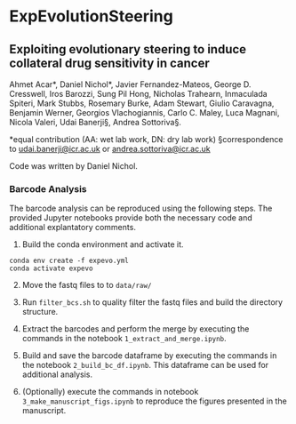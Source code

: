 # ExpEvolutionSteering

## Exploiting evolutionary steering to induce collateral drug sensitivity in cancer

Ahmet Acar*, Daniel Nichol*, Javier Fernandez-Mateos, George D. Cresswell, Iros Barozzi, Sung Pil Hong, Nicholas Trahearn, Inmaculada Spiteri, Mark Stubbs, Rosemary Burke, Adam Stewart, Giulio Caravagna, Benjamin Werner, Georgios Vlachogiannis, Carlo C. Maley, Luca Magnani, Nicola Valeri, Udai Banerji§, Andrea Sottoriva§.

*equal contribution (AA: wet lab work, DN: dry lab work)
§correspondence to udai.banerji@icr.ac.uk or andrea.sottoriva@icr.ac.uk

Code was written by Daniel Nichol.

### Barcode Analysis

The barcode analysis can be reproduced using the following steps. The provided Jupyter notebooks provide both the necessary code and additional explantatory comments.

1. Build the conda environment and activate it.

```
conda env create -f expevo.yml
conda activate expevo
```

2. Move the fastq files to to `data/raw/`

3. Run `filter_bcs.sh` to quality filter the fastq files and build the directory structure.

4. Extract the barcodes and perform the merge by executing the commands in the notebook `1_extract_and_merge.ipynb`. 

5. Build and save the barcode dataframe by executing the commands in the notebook `2_build_bc_df.ipynb`. This dataframe can be used for additional analysis.

6. (Optionally) execute the commands in notebook `3_make_manuscript_figs.ipynb` to reproduce the figures presented in the manuscript.